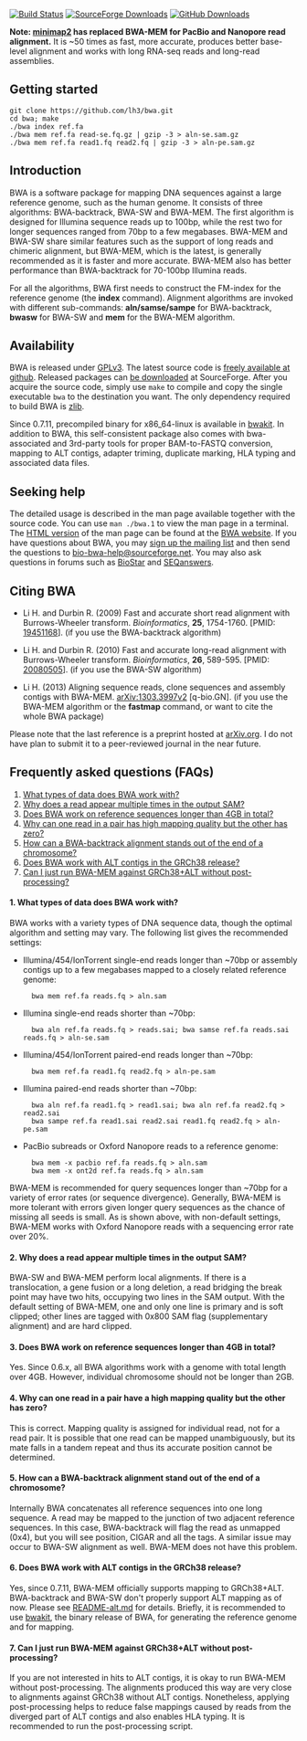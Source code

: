 [![Build Status](https://travis-ci.org/lh3/bwa.svg?branch=dev)](https://travis-ci.org/lh3/bwa)
[![SourceForge Downloads](https://img.shields.io/sourceforge/dt/bio-bwa.svg)](https://sourceforge.net/projects/bio-bwa/files/?source=navbar)
[![GitHub Downloads](https://img.shields.io/github/downloads/lh3/bwa/total.svg?style=flat)](https://github.com/lh3/bwa/releases)

**Note: [minimap2][minimap2] has replaced BWA-MEM for PacBio and Nanopore read
alignment.** It is ~50 times as fast, more accurate, produces better base-level
alignment and works with long RNA-seq reads and long-read assemblies.

[minimap2]: https://github.com/lh3/minimap2

## Getting started

	git clone https://github.com/lh3/bwa.git
	cd bwa; make
	./bwa index ref.fa
	./bwa mem ref.fa read-se.fq.gz | gzip -3 > aln-se.sam.gz
	./bwa mem ref.fa read1.fq read2.fq | gzip -3 > aln-pe.sam.gz

## Introduction

BWA is a software package for mapping DNA sequences against a large reference
genome, such as the human genome. It consists of three algorithms:
BWA-backtrack, BWA-SW and BWA-MEM. The first algorithm is designed for Illumina
sequence reads up to 100bp, while the rest two for longer sequences ranged from
70bp to a few megabases. BWA-MEM and BWA-SW share similar features such as the
support of long reads and chimeric alignment, but BWA-MEM, which is the latest,
is generally recommended as it is faster and more accurate. BWA-MEM also has
better performance than BWA-backtrack for 70-100bp Illumina reads.

For all the algorithms, BWA first needs to construct the FM-index for the
reference genome (the **index** command). Alignment algorithms are invoked with
different sub-commands: **aln/samse/sampe** for BWA-backtrack,
**bwasw** for BWA-SW and **mem** for the BWA-MEM algorithm.

## Availability

BWA is released under [GPLv3][1]. The latest source code is [freely
available at github][2]. Released packages can [be downloaded][3] at
SourceForge. After you acquire the source code, simply use `make` to compile
and copy the single executable `bwa` to the destination you want. The only
dependency required to build BWA is [zlib][14].

Since 0.7.11, precompiled binary for x86\_64-linux is available in [bwakit][17].
In addition to BWA, this self-consistent package also comes with bwa-associated
and 3rd-party tools for proper BAM-to-FASTQ conversion, mapping to ALT contigs,
adapter triming, duplicate marking, HLA typing and associated data files.

## Seeking help

The detailed usage is described in the man page available together with the
source code. You can use `man ./bwa.1` to view the man page in a terminal. The
[HTML version][4] of the man page can be found at the [BWA website][5]. If you
have questions about BWA, you may [sign up the mailing list][6] and then send
the questions to [bio-bwa-help@sourceforge.net][7]. You may also ask questions
in forums such as [BioStar][8] and [SEQanswers][9].

## Citing BWA

* Li H. and Durbin R. (2009) Fast and accurate short read alignment with
 Burrows-Wheeler transform. *Bioinformatics*, **25**, 1754-1760. [PMID:
 [19451168][10]]. (if you use the BWA-backtrack algorithm)

* Li H. and Durbin R. (2010) Fast and accurate long-read alignment with
 Burrows-Wheeler transform. *Bioinformatics*, **26**, 589-595. [PMID:
 [20080505][11]]. (if you use the BWA-SW algorithm)

* Li H. (2013) Aligning sequence reads, clone sequences and assembly contigs
 with BWA-MEM. [arXiv:1303.3997v2][12] [q-bio.GN]. (if you use the BWA-MEM
 algorithm or the **fastmap** command, or want to cite the whole BWA package)

Please note that the last reference is a preprint hosted at [arXiv.org][13]. I
do not have plan to submit it to a peer-reviewed journal in the near future.

## Frequently asked questions (FAQs)

1. [What types of data does BWA work with?](#type)
2. [Why does a read appear multiple times in the output SAM?](#multihit)
3. [Does BWA work on reference sequences longer than 4GB in total?](#4gb)
4. [Why can one read in a pair has high mapping quality but the other has zero?](#pe0)
5. [How can a BWA-backtrack alignment stands out of the end of a chromosome?](#endref)
6. [Does BWA work with ALT contigs in the GRCh38 release?](#altctg)
7. [Can I just run BWA-MEM against GRCh38+ALT without post-processing?](#postalt)

#### <a name="type"></a>1. What types of data does BWA work with?

BWA works with a variety types of DNA sequence data, though the optimal
algorithm and setting may vary. The following list gives the recommended
settings:

* Illumina/454/IonTorrent single-end reads longer than ~70bp or assembly
  contigs up to a few megabases mapped to a closely related reference genome:

		bwa mem ref.fa reads.fq > aln.sam

* Illumina single-end reads shorter than ~70bp:

		bwa aln ref.fa reads.fq > reads.sai; bwa samse ref.fa reads.sai reads.fq > aln-se.sam

* Illumina/454/IonTorrent paired-end reads longer than ~70bp:

		bwa mem ref.fa read1.fq read2.fq > aln-pe.sam

* Illumina paired-end reads shorter than ~70bp:

		bwa aln ref.fa read1.fq > read1.sai; bwa aln ref.fa read2.fq > read2.sai
		bwa sampe ref.fa read1.sai read2.sai read1.fq read2.fq > aln-pe.sam

* PacBio subreads or Oxford Nanopore reads to a reference genome:

		bwa mem -x pacbio ref.fa reads.fq > aln.sam
		bwa mem -x ont2d ref.fa reads.fq > aln.sam

BWA-MEM is recommended for query sequences longer than ~70bp for a variety of
error rates (or sequence divergence). Generally, BWA-MEM is more tolerant with
errors given longer query sequences as the chance of missing all seeds is small.
As is shown above, with non-default settings, BWA-MEM works with Oxford Nanopore
reads with a sequencing error rate over 20%.

#### <a name="multihit"></a>2. Why does a read appear multiple times in the output SAM?

BWA-SW and BWA-MEM perform local alignments. If there is a translocation, a gene
fusion or a long deletion, a read bridging the break point may have two hits,
occupying two lines in the SAM output. With the default setting of BWA-MEM, one
and only one line is primary and is soft clipped; other lines are tagged with
0x800 SAM flag (supplementary alignment) and are hard clipped.

#### <a name="4gb"></a>3. Does BWA work on reference sequences longer than 4GB in total?

Yes. Since 0.6.x, all BWA algorithms work with a genome with total length over
4GB. However, individual chromosome should not be longer than 2GB.

#### <a name="pe0"></a>4. Why can one read in a pair have a high mapping quality but the other has zero?

This is correct. Mapping quality is assigned for individual read, not for a read
pair. It is possible that one read can be mapped unambiguously, but its mate
falls in a tandem repeat and thus its accurate position cannot be determined.

#### <a name="endref"></a>5. How can a BWA-backtrack alignment stand out of the end of a chromosome?

Internally BWA concatenates all reference sequences into one long sequence. A
read may be mapped to the junction of two adjacent reference sequences. In this
case, BWA-backtrack will flag the read as unmapped (0x4), but you will see
position, CIGAR and all the tags. A similar issue may occur to BWA-SW alignment
as well. BWA-MEM does not have this problem.

#### <a name="altctg"></a>6. Does BWA work with ALT contigs in the GRCh38 release?

Yes, since 0.7.11, BWA-MEM officially supports mapping to GRCh38+ALT.
BWA-backtrack and BWA-SW don't properly support ALT mapping as of now. Please
see [README-alt.md][18] for details. Briefly, it is recommended to use
[bwakit][17], the binary release of BWA, for generating the reference genome
and for mapping.

#### <a name="postalt"></a>7. Can I just run BWA-MEM against GRCh38+ALT without post-processing?

If you are not interested in hits to ALT contigs, it is okay to run BWA-MEM
without post-processing. The alignments produced this way are very close to
alignments against GRCh38 without ALT contigs. Nonetheless, applying
post-processing helps to reduce false mappings caused by reads from the
diverged part of ALT contigs and also enables HLA typing. It is recommended to
run the post-processing script.



[1]: http://en.wikipedia.org/wiki/GNU_General_Public_License
[2]: https://github.com/lh3/bwa
[3]: http://sourceforge.net/projects/bio-bwa/files/
[4]: http://bio-bwa.sourceforge.net/bwa.shtml
[5]: http://bio-bwa.sourceforge.net/
[6]: https://lists.sourceforge.net/lists/listinfo/bio-bwa-help
[7]: mailto:bio-bwa-help@sourceforge.net
[8]: http://biostars.org
[9]: http://seqanswers.com/
[10]: http://www.ncbi.nlm.nih.gov/pubmed/19451168
[11]: http://www.ncbi.nlm.nih.gov/pubmed/20080505
[12]: http://arxiv.org/abs/1303.3997
[13]: http://arxiv.org/
[14]: http://zlib.net/
[15]: https://github.com/lh3/bwa/tree/mem
[16]: ftp://ftp.ncbi.nlm.nih.gov/genbank/genomes/Eukaryotes/vertebrates_mammals/Homo_sapiens/GRCh38/seqs_for_alignment_pipelines/
[17]: http://sourceforge.net/projects/bio-bwa/files/bwakit/
[18]: https://github.com/lh3/bwa/blob/master/README-alt.md

